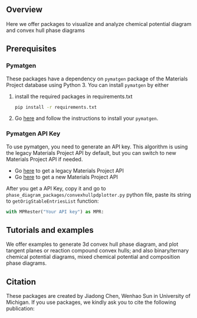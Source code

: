 ## Overview

Here we offer packages to visualize and analyze chemical potential diagram and convex hull phase diagrams

## Prerequisites

### Pymatgen

These packages have a dependency on `pymatgen` package of the Materials Project database using Python 3. You can install `pymatgen` by either

1. install the required packages in requirements.txt

   ```bash
   pip install -r requirements.txt
   ```

2. Go [here](https://pymatgen.org/installation.html) and follow the instructions to install your `pymatgen`.

### Pymatgen API Key

To use pymatgen, you need to generate an API key. This algorithm is using the legacy Materials Project API by default, but you can switch to new Materials Project API if needed.

- Go [here](https://legacy.materialsproject.org/open) to get a legacy Materials Project API
- Go [here](https://next-gen.materialsproject.org/api) to get a new Materials Project API

After you get a API Key, copy it and go to `phase_diagram_packages/convexhullpdplotter.py` python file,  paste its string to `getOrigStableEntriesList` function:

```python
with MPRester("Your API key") as MPR:
```

## Tutorials and examples

We offer examples to generate 3d convex hull phase diagram, and plot tangent planes or reaction compound convex hulls; and also binary/ternary chemical potential diagrams, mixed chemical potential and composition phase diagrams.

## Citation

These packages are created by Jiadong Chen, Wenhao Sun in University of Michigan. If you use packages, we kindly ask you to cite the following publication:
